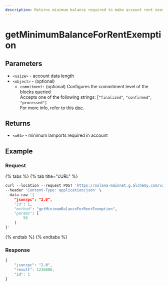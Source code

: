 ```yaml
---
description: Returns minimum balance required to make account rent exempt.
---
```


# getMinimumBalanceForRentExemption

## Parameters

* `<usize>` - account data length
* `<object>` - (optional)&#x20;
  * `commitment:` (optional) Configures the commitment level of the blocks queried\
    Accepts one of the following strings: \[`"finalized"`, `"confirmed"`, `"processed"]` \
    For more info, refer to this [doc](https://docs.solana.com/developing/clients/jsonrpc-api#configuring-state-commitment).

## Returns

* `<u64>` - minimum lamports required in account

## Example&#x20;

### Request

{% tabs %}
{% tab title="cURL" %}
```python
curl --location --request POST 'https://solana-mainnet.g.alchemy.com/v2/demo/' \
--header 'Content-Type: application/json' \
--data-raw '{
    "jsonrpc": "2.0",
    "id": 1,
    "method": "getMinimumBalanceForRentExemption",
    "params": [
        50
    ]
}'
```
{% endtab %}
{% endtabs %}

### Response

```javascript
{
    "jsonrpc": "2.0",
    "result": 1238880,
    "id": 1
}
```
